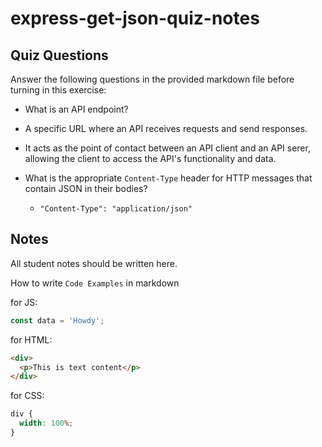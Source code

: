 # express-get-json-quiz-notes

## Quiz Questions

Answer the following questions in the provided markdown file before turning in this exercise:

- What is an API endpoint?

- A specific URL where an API receives requests and send responses.
- It acts as the point of contact between an API client and an API serer, allowing the client to access the API's functionality and data.

- What is the appropriate `Content-Type` header for HTTP messages that contain JSON in their bodies?

  - `"Content-Type": "application/json"`

## Notes

All student notes should be written here.

How to write `Code Examples` in markdown

for JS:

```javascript
const data = 'Howdy';
```

for HTML:

```html
<div>
  <p>This is text content</p>
</div>
```

for CSS:

```css
div {
  width: 100%;
}
```
